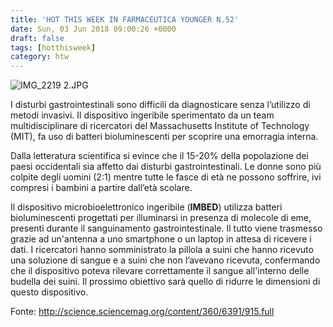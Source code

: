```yaml
---
title: 'HOT THIS WEEK IN FARMACEUTICA YOUNGER N.52'
date: Sun, 03 Jun 2018 09:00:26 +0000
draft: false
tags: [hotthisweek]
category: htw
---
```


![IMG_2219 2.JPG](https://silviavernotico.files.wordpress.com/2018/06/img_2219-2.jpg)

I disturbi gastrointestinali sono difficili da diagnosticare senza l’utilizzo di metodi invasivi. Il dispositivo ingeribile sperimentato da un team multidisciplinare di ricercatori del Massachusetts Institute of Technology (MIT), fa uso di batteri bioluminescenti per scoprire una emorragia interna.

Dalla letteratura scientifica si evince che il 15-20% della popolazione dei paesi occidentali sia affetto dai disturbi gastrointestinali. Le donne sono più colpite degli uomini (2:1) mentre tutte le fasce di età ne possono soffrire, ivi compresi i bambini a partire dall’età scolare.

Il dispositivo microbioelettronico ingeribile (**IMBED**) utilizza batteri bioluminescenti progettati per illuminarsi in presenza di molecole di eme, presenti durante il sanguinamento gastrointestinale. Il tutto viene trasmesso grazie ad un'antenna a uno smartphone o un laptop in attesa di ricevere i dati. I ricercatori hanno somministrato la pillola a suini che hanno ricevuto una soluzione di sangue e a suini che non l’avevano ricevuta, confermando che il dispositivo poteva rilevare correttamente il sangue all'interno delle budella dei suini. Il prossimo obiettivo sarà quello di ridurre le dimensioni di questo dispositivo.

Fonte: http://science.sciencemag.org/content/360/6391/915.full